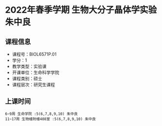# 2022年春季学期 生物大分子晶体学实验 朱中良






## 课程信息

- 课程号：BIOL6571P.01
- 学分：1
- 教学类型：实验课
- 开课单位：生命科学学院
- 课程类别：硕士
- 课程层次：研究生课程

## 上课时间

```
6~9周 生命学院 :5(6,7,8,9,10) 朱中良
11~17周 生物楼附楼408室 :5(6,7,8,9,10) 朱中良
```

